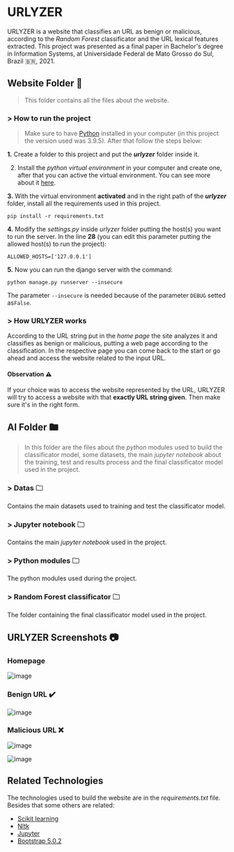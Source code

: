 # URLYZER
URLYZER is a website that classifies an URL as benign or malicious, according to the _Random Forest_ classificator and the URL lexical features extracted. This project was presented as a final paper in Bachelor's degree in Information Systems, at Universidade Federal de Mato Grosso do Sul, Brazil 🇧🇷, 2021.
## Website Folder 📁
> This folder contains all the files about the website.
### > How to run the project
> Make sure to have [Python](https://www.python.org/) installed in your computer (in this project the version used was 3.9.5). After that follow the steps below:

**1.** Create a folder to this project and put the **_urlyzer_** folder inside it.

2. Install the _python virtual environment_ in your computer and create one, after that you can active the virtual environment. You can see more about it [here](https://docs.python.org/3/library/venv.html).

**3.** With the virtual environment **activated** and in the right path of the **_urlyzer_** folder, install all the requirements used in this project. </h4>
```
pip install -r requirements.txt
```
**4.** Modify the _settings.py_ inside _urlyzer_ folder putting the host(s) you want to run the server.
In the line **28** (you can edit this parameter putting the allowed host(s) to run the project):
```
ALLOWED_HOSTS=['127.0.0.1']
```

**5.** Now you can run the django server with the command:
```
python manage.py runserver --insecure
```
The parameter ```--insecure``` is needed because of the parameter ```DEBUG``` setted as```False```.

### > How URLYZER works
According to the URL string put in the _home page_ the site analyzes it and classifies as benign or malicious, putting a web page according to the classification. In the respective page you can come back to the start or go ahead and access the website related to the input URL.

#### Observation ⚠️
If your choice was to access the website represented by the URL, URLYZER will try to access a website with that **exactly URL string given**. Then make sure it's in the right form.

## AI Folder 🖿
> In this folder are the files about the _python_ modules used to build the classificator model, some datasets, the main _jupyter notebook_ about the training, test and results process and the final classificator model used in the project.
### > Datas 🗀
Contains the main datasets used to training and test the classificator model.
### > Jupyter notebook 🗀
Contains the main _jupyter notebook_ used in the project.
### > Python modules 🗀
The python modules used during the project.
### > Random Forest classificator 🗀
The folder containing the final classificator model used in the project.
## URLYZER Screenshots 📷
### Homepage

![image](https://user-images.githubusercontent.com/51066402/123690758-be696d00-d822-11eb-9949-4854946242fd.png)

### Benign URL ✔️

![image](https://user-images.githubusercontent.com/51066402/123690992-10aa8e00-d823-11eb-86bc-6b9df6e555ac.png)
### Malicious URL ❌

![image](https://user-images.githubusercontent.com/51066402/123691155-3fc0ff80-d823-11eb-91b2-3527666f9baa.png)

![image](https://user-images.githubusercontent.com/51066402/123691229-59fadd80-d823-11eb-8020-92612cfb94fa.png)

## Related Technologies
The technologies used to build the website are in the _requirements.txt_ file. Besides that some others are related:

- [Scikit learning](https://scikit-learn.org/stable/)
- [Nltk](https://www.nltk.org/)
- [Jupyter](https://jupyter.org/?__cf_chl_managed_tk__=52f5cc98e30b0da14b096418d2fade230790cec2-1624906911-0-AYE26ElB5rNWdYn2xQJP5szz8Ce4koOXIVJjrgaVp3WvHmcLKOsGnhO_tLasUKn_umTcR8AQoybnO26bSR-eO_-ooqEKu6w7Jz9lgpXk4yO7OeaVpWDKKia9RYrZVFubQi85dF131os5SuTZ__4ks6LRNnHbBHYJWQ_yd_U0cCqa1wf0-OAW_tIUDcZLFLIi3DKCMbEcQRZUscxIZXqZ2jYfawoMnByUS0bT95x9oGAGvkrpuxXMg6g-Uh6XAbK94LHJyTbacQPOvbxa9MhJzwK4TqkbZhyCSUYab6JT32oE5tqr6lGrF5d2za-Rl16al17xu9PE_DEpLJTsVbHW7H1eKdhHUY84nMWBEB1kbEH_Glb_Mg4dEx9LBiVf8oadQXckNc6fnh26PC30JGUIKem95gIKIdepNKfZ3M808xDSKmb-Rg0sU1hoC37HCYX28nBngEnAg3viSgdDR-ci1XavSTW5pMbMlab4wxb5Zvit3bOVwpNrScu_wSDemc0ziGNzNcCpND98vOjshzO6Vxh-a2ceMGnJx_6xhDpjDsLevIlr9MBjTbWdHp8Z6HetAPuXH_iN6b0QAKliguAP9u7NoCjDzEe9HzNoNCb5mryLV27V4jKM77YD7BBkAttinQ)
- [Bootstrap 5.0.2](https://getbootstrap.com/docs/5.0/getting-started/introduction/)

